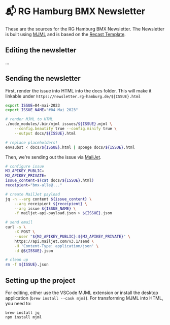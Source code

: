# 📬 RG Hamburg BMX Newsletter

These are the sources for the RG Hamburg BMX Newsletter. The Newsletter
is built using [MJML](https://documentation.mjml.io/) and is based on the
[Recast Template](https://mjml.io/try-it-live/templates/recast).

## Editing the newsletter

...

## Sending the newsletter

First, render the issue into HTML into the docs folder.
This will make it linkable under `https://newsletter.rg-hamburg.de/${ISSUE}.html`

```bash
export ISSUE=04-mai-2023
export ISSUE_NAME="#04 Mai 2023"

# render MJML to HTML
./node_modules/.bin/mjml issues/${ISSUE}.mjml \
    --config.beautify true --config.minify true \
    --output docs/${ISSUE}.html

# replace placeholders!
envsubst < docs/${ISSUE}.html | sponge docs/${ISSUE}.html
```

Then, we're sending out the issue via [MailJet](https://dev.mailjet.com/email/guides/send-api-v31/#send-a-basic-email).

```bash
# configure issue
MJ_APIKEY_PUBLIC=
MJ_APIKEY_PRIVATE=
issue_content=$(cat docs/${ISSUE}.html)
receipient="bmx-alle@..."

# create MailJet payload
jq -n --arg content ${issue_content} \
	--arg receipient ${receipient} \
	--arg issue ${ISSUE_NAME} \
	-f mailjet-api-payload.json > ${ISSUE}.json

# send email
curl -s \
	-X POST \
	--user "${MJ_APIKEY_PUBLIC}:${MJ_APIKEY_PRIVATE}" \
	https://api.mailjet.com/v3.1/send \
	-H 'Content-Type: application/json' \
	-d @${ISSUE}.json

# clean up
rm -f ${ISSUE}.json
```


## Setting up the project

For editing, either use the VSCode MJML extension or install
the desktop application (`brew install --cask mjml`). For
transforming MJML into HTML, you need to:

```
brew install jq
npm install mjml
```
